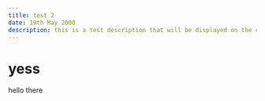 ```yaml
---
title: test 2
date: 19th May 2000
description: this is a test description that will be displayed on the contents page yes and
---
```


<QuickStart>

# yess

hello there
</QuickStart>
